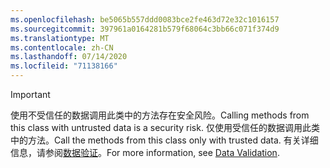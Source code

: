 ```yaml
---
ms.openlocfilehash: be5065b557ddd0083bce2fe463d72e32c1016157
ms.sourcegitcommit: 397961a0164281b579f68064c3bb66c071f374d9
ms.translationtype: MT
ms.contentlocale: zh-CN
ms.lasthandoff: 07/14/2020
ms.locfileid: "71138166"
---
```

> [!IMPORTANT]
> <span data-ttu-id="06912-101">使用不受信任的数据调用此类中的方法存在安全风险。</span><span class="sxs-lookup"><span data-stu-id="06912-101">Calling methods from this class with untrusted data is a security risk.</span></span> <span data-ttu-id="06912-102">仅使用受信任的数据调用此类中的方法。</span><span class="sxs-lookup"><span data-stu-id="06912-102">Call the methods from this class only with trusted data.</span></span> <span data-ttu-id="06912-103">有关详细信息，请参阅[数据验证](https://www.owasp.org/index.php/Data_Validation)。</span><span class="sxs-lookup"><span data-stu-id="06912-103">For more information, see [Data Validation](https://www.owasp.org/index.php/Data_Validation).</span></span>